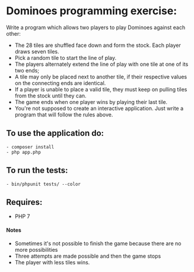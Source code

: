 
# Dominoes programming exercise:

Write a program which allows two players to play Dominoes against each other:
- The 28 tiles are shuffled face down and form the stock. Each player draws seven tiles.
- Pick a random tile to start the line of play.
- The players alternately extend the line of play with one tile at one of its two ends;
- A tile may only be placed next to another tile, if their respective values on the
connecting ends are identical.
- If a player is unable to place a valid tile, they must keep on pulling tiles from the stock
until they can.
- The game ends when one player wins by playing their last tile.
- You're not supposed to create an interactive application. Just write a program that will
follow the rules above.

## To use the application do:
    - composer install
    - php app.php
    
## To run the tests:
    - bin/phpunit tests/ --color
    
## Requires:
- PHP 7

#### Notes
- Sometimes it's not possible to finish the game because there are no more possibilities
- Three attempts are made possible and then the game stops
- The player with less tiles wins.

